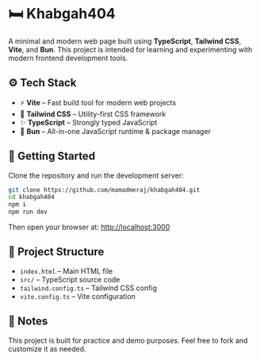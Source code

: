
# 🛏️ Khabgah404

A minimal and modern web page built using **TypeScript**, **Tailwind CSS**, **Vite**, and **Bun**. This project is intended for learning and experimenting with modern frontend development tools.

## ⚙️ Tech Stack

* ⚡ **Vite** – Fast build tool for modern web projects
* 🎨 **Tailwind CSS** – Utility-first CSS framework
* ✨ **TypeScript** – Strongly typed JavaScript
* 🍞 **Bun** – All-in-one JavaScript runtime & package manager

## 🚀 Getting Started

Clone the repository and run the development server:

```bash
git clone https://github.com/mamadmeraj/khabgah404.git
cd khabgah404
npm i
npm run dev
```

Then open your browser at: [http://localhost:3000](http://localhost:3000)

## 📁 Project Structure

* `index.html` – Main HTML file
* `src/` – TypeScript source code
* `tailwind.config.ts` – Tailwind CSS config
* `vite.config.ts` – Vite configuration

## 📌 Notes

This project is built for practice and demo purposes. Feel free to fork and customize it as needed.
